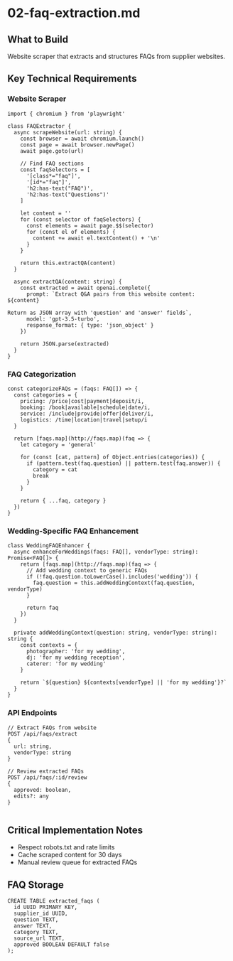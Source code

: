 # 02-faq-extraction.md

## What to Build

Website scraper that extracts and structures FAQs from supplier websites.

## Key Technical Requirements

### Website Scraper

```
import { chromium } from 'playwright'

class FAQExtractor {
  async scrapeWebsite(url: string) {
    const browser = await chromium.launch()
    const page = await browser.newPage()
    await page.goto(url)
    
    // Find FAQ sections
    const faqSelectors = [
      '[class*="faq"]',
      '[id*="faq"]',
      'h2:has-text("FAQ")',
      'h2:has-text("Questions")'
    ]
    
    let content = ''
    for (const selector of faqSelectors) {
      const elements = await page.$$(selector)
      for (const el of elements) {
        content += await el.textContent() + '\n'
      }
    }
    
    return this.extractQA(content)
  }
  
  async extractQA(content: string) {
    const extracted = await openai.complete({
      prompt: `Extract Q&A pairs from this website content:
${content}

Return as JSON array with 'question' and 'answer' fields`,
      model: 'gpt-3.5-turbo',
      response_format: { type: 'json_object' }
    })
    
    return JSON.parse(extracted)
  }
}
```

### FAQ Categorization

```
const categorizeFAQs = (faqs: FAQ[]) => {
  const categories = {
    pricing: /price|cost|payment|deposit/i,
    booking: /book|available|schedule|date/i,
    service: /include|provide|offer|deliver/i,
    logistics: /time|location|travel|setup/i
  }
  
  return [faqs.map](http://faqs.map)(faq => {
    let category = 'general'
    
    for (const [cat, pattern] of Object.entries(categories)) {
      if (pattern.test(faq.question) || pattern.test(faq.answer)) {
        category = cat
        break
      }
    }
    
    return { ...faq, category }
  })
}
```

### Wedding-Specific FAQ Enhancement

```
class WeddingFAQEnhancer {
  async enhanceForWeddings(faqs: FAQ[], vendorType: string): Promise<FAQ[]> {
    return [faqs.map](http://faqs.map)(faq => {
      // Add wedding context to generic FAQs
      if (!faq.question.toLowerCase().includes('wedding')) {
        faq.question = this.addWeddingContext(faq.question, vendorType)
      }
      
      return faq
    })
  }
  
  private addWeddingContext(question: string, vendorType: string): string {
    const contexts = {
      photographer: 'for my wedding',
      dj: 'for my wedding reception',
      caterer: 'for my wedding'
    }
    
    return `${question} ${contexts[vendorType] || 'for my wedding'}?`
  }
}
```

### API Endpoints

```
// Extract FAQs from website
POST /api/faqs/extract
{
  url: string,
  vendorType: string
}

// Review extracted FAQs  
POST /api/faqs/:id/review
{
  approved: boolean,
  edits?: any
}
```

```

```

## Critical Implementation Notes

- Respect robots.txt and rate limits
- Cache scraped content for 30 days
- Manual review queue for extracted FAQs

## FAQ Storage

```
CREATE TABLE extracted_faqs (
  id UUID PRIMARY KEY,
  supplier_id UUID,
  question TEXT,
  answer TEXT,
  category TEXT,
  source_url TEXT,
  approved BOOLEAN DEFAULT false
);
```